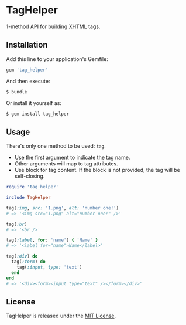 TagHelper
=========

1-method API for building XHTML tags.

## Installation

Add this line to your application's Gemfile:

```ruby
gem 'tag_helper'
```

And then execute:

```sh
$ bundle
```

Or install it yourself as:

```sh
$ gem install tag_helper
```

## Usage

There's only one method to be used: `tag`.

* Use the first argument to indicate the tag name.
* Other arguments will map to tag attributes.
* Use block for tag content. If the block is not provided, the tag will be self-closing.

```ruby
require 'tag_helper'

include TagHelper

tag(:img, src: '1.png', alt: 'number one!')
# => '<img src="1.png" alt="number one!" />'

tag(:br)
# => '<br />'

tag(:label, for: 'name') { 'Name' }
# => '<label for="name">Name</label>'

tag(:div) do
  tag(:form) do
    tag(:input, type: 'text')
  end
end
# => '<div><form><input type="text" /></form></div>'
```

## License

TagHelper is released under the [MIT License](https://raw.githubusercontent.com/dejan/tag_helper/master/MIT-LICENCE).
